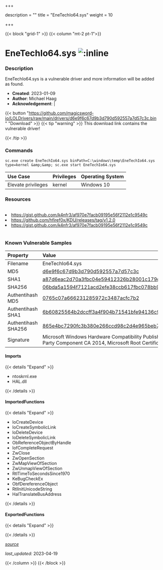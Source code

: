+++

description = ""
title = "EneTechIo64.sys"
weight = 10

+++


{{< block "grid-1" >}}
{{< column "mt-2 pt-1">}}


# EneTechIo64.sys ![:inline](/images/twitter_verified.png) 


### Description

EneTechIo64.sys is a vulnerable driver and more information will be added as found.

- **Created**: 2023-01-09
- **Author**: Michael Haag
- **Acknowledgement**:  | [](https://twitter.com/)

{{< button "https://github.com/magicsword-io/LOLDrivers/raw/main/drivers/d6e9f6c67d9b3d790d592557a7d57c3c.bin" "Download" >}}
{{< tip "warning" >}}
This download link contains the vulnerable driver!

{{< /tip >}}

### Commands

```
sc.exe create EneTechIo64.sys binPath=C:\windows\temp\EneTechIo64.sys     type=kernel &amp;&amp; sc.exe start EneTechIo64.sys
```

| Use Case | Privileges | Operating System | 
|:---- | ---- | ---- |
| Elevate privileges | kernel | Windows 10 |

### Resources
<br>
<li><a href=" https://gist.github.com/k4nfr3/af970e7facb09195e56f2112e1c9549c"> https://gist.github.com/k4nfr3/af970e7facb09195e56f2112e1c9549c</a></li>
<li><a href="https://github.com/hfiref0x/KDU/releases/tag/v1.2.0">https://github.com/hfiref0x/KDU/releases/tag/v1.2.0</a></li>
<li><a href="https://gist.github.com/k4nfr3/af970e7facb09195e56f2112e1c9549c">https://gist.github.com/k4nfr3/af970e7facb09195e56f2112e1c9549c</a></li>
<br>

### Known Vulnerable Samples

| Property           | Value |
|:-------------------|:------|
| Filename           | EneTechIo64.sys |
| MD5                | [d6e9f6c67d9b3d790d592557a7d57c3c](https://www.virustotal.com/gui/file/d6e9f6c67d9b3d790d592557a7d57c3c) |
| SHA1               | [a87d6eac2d70a3fbc04e59412326b28001c179de](https://www.virustotal.com/gui/file/a87d6eac2d70a3fbc04e59412326b28001c179de) |
| SHA256             | [06bda5a1594f7121acd2efe38ccb617fbc078bb9a70b665a5f5efd70e3013f50](https://www.virustotal.com/gui/file/06bda5a1594f7121acd2efe38ccb617fbc078bb9a70b665a5f5efd70e3013f50) |
| Authentihash MD5   | [0765c07a666231285972c3487acfc7b2](https://www.virustotal.com/gui/search/authentihash%253A0765c07a666231285972c3487acfc7b2) |
| Authentihash SHA1  | [6b60825564b2dccff3a4f904b71541bfe94136c9](https://www.virustotal.com/gui/search/authentihash%253A6b60825564b2dccff3a4f904b71541bfe94136c9) |
| Authentihash SHA256| [865e4bc7290fc3b380e266ccd98c2d4e965beb711d7efd090d052e8326accdd2](https://www.virustotal.com/gui/search/authentihash%253A865e4bc7290fc3b380e266ccd98c2d4e965beb711d7efd090d052e8326accdd2) |
| Signature         | Microsoft Windows Hardware Compatibility Publisher, Microsoft Windows Third Party Component CA 2014, Microsoft Root Certificate Authority 2010   |


#### Imports
{{< details "Expand" >}}
* ntoskrnl.exe
* HAL.dll

{{< /details >}}
#### ImportedFunctions
{{< details "Expand" >}}
* IoCreateDevice
* IoCreateSymbolicLink
* IoDeleteDevice
* IoDeleteSymbolicLink
* ObReferenceObjectByHandle
* IofCompleteRequest
* ZwClose
* ZwOpenSection
* ZwMapViewOfSection
* ZwUnmapViewOfSection
* RtlTimeToSecondsSince1970
* KeBugCheckEx
* ObfDereferenceObject
* RtlInitUnicodeString
* HalTranslateBusAddress

{{< /details >}}
#### ExportedFunctions
{{< details "Expand" >}}

{{< /details >}}


[*source*](https://github.com/magicsword-io/LOLDrivers/tree/main/yaml/enetechio64.yaml)

*last_updated:* 2023-04-19








{{< /column >}}
{{< /block >}}
